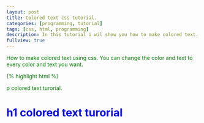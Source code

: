 ```yaml
---
layout: post
title: Colored text css tutorial.
categories: [programming, tutorial]
tags: [css, html, programming]
description: In this tutorial i wil show you how to make colored text.
fullview: true
---
```


How to make colored text using css. You can change the color and text to every color and text you want. 

{% highlight html %}
<html>
  <head>
    <style>
      p {
        color: green;
      }
      
      h1{
        color: blue;
      }
    </style>
  </head>

<body>
  <p>p colored text turorial.</p>
  
  <h1>h1 colored text turorial</h1>
</body>
</html>
{% endhighlight %}

This is the final result.

<html>
  <head>
    <style>
      p.color-tutorial {
        color: green;
      }
      h1.color-tutorial-h1 {
        color: blue;
      }
    </style>
  </head>

<body>
  <p class="color-tutorial">p colored text turorial.</p>
  
  <h1 class="color-tutorial-h1">h1 colored text turorial</h1>
</body>
</html>
